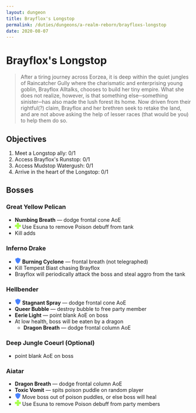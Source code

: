 ```yaml
---
layout: dungeon
title: Brayflox's Longstop
permalink: /duties/dungeons/a-realm-reborn/brayfloxs-longstop
date: 2020-08-07
---
```


# Brayflox's Longstop

> After a tiring journey across Eorzea, it is deep within the quiet jungles of Raincatcher Gully where the charismatic and enterprising young goblin, Brayflox Alltalks, chooses to build her tiny empire. What she does not realize, however, is that something else─something sinister─has also made the lush forest its home. Now driven from their rightful(?) claim, Brayflox and her brethren seek to retake the land, and are not above asking the help of lesser races (that would be you) to help them do so.

## Objectives

1. Meet a Longstop ally: 0/1
2. Access Brayflox's Runstop: 0/1
3. Access Mudstop Watergush: 0/1
4. Arrive in the heart of the Longstop: 0/1

## Bosses

### Great Yellow Pelican

- **Numbing Breath** — dodge frontal cone AoE
- ![](/assets/icons/role-healer.png) Use Esuna to remove Poison debuff from tank
- Kill adds

### Inferno Drake

- ![](/assets/icons/role-tank.png) **Burning Cyclone** — frontal breath  (not telegraphed)
- Kill Tempest Biast chasing Brayflox
- Brayflox will periodically attack the boss and steal aggro from the tank

### Hellbender

- ![](/assets/icons/role-tank.png) **Stagnant Spray** — dodge frontal cone AoE
- **Queer Bubble** — destroy bubble to free party member
- **Eerie Light** — point blank AoE on boss
- At low health, boss will be eaten by a dragon
  - **Dragon Breath** — dodge frontal column AoE

### Deep Jungle Coeurl (Optional)

- point blank AoE on boss

### Aiatar

- **Dragon Breath** — dodge frontal column AoE
- **Toxic Vomit** — spits poison puddle on random player
- ![](/assets/icons/role-tank.png) Move boss out of poison puddles, or else boss will heal
- ![](/assets/icons/role-healer.png) Use Esuna to remove Poison debuff from party members

